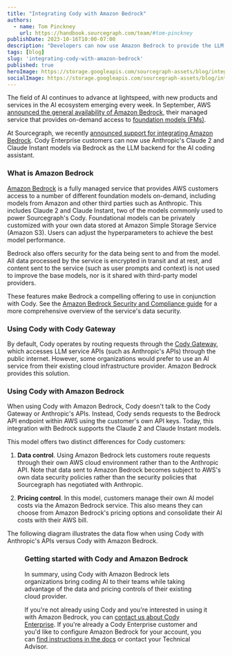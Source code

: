 ```yaml
---
title: "Integrating Cody with Amazon Bedrock"
authors:
  - name: Tom Pinckney
    url: https://handbook.sourcegraph.com/team/#tom-pinckney
publishDate: 2023-10-16T10:00-07:00
description: "Developers can now use Amazon Bedrock to provide the LLM backend for Cody."
tags: [blog]
slug: 'integrating-cody-with-amazon-bedrock'
published: true
heroImage: https://storage.googleapis.com/sourcegraph-assets/blog/integrating-cody-with-amazon-bedrock/amazon-bedrock-hero.png
socialImage: https://storage.googleapis.com/sourcegraph-assets/blog/integrating-cody-with-amazon-bedrock/amazon-bedrock-hero.png
---
```


The field of AI continues to advance at lightspeed, with new products and services in the AI ecosystem emerging every week. In September, AWS [announced the general availability of Amazon Bedrock](https://aws.amazon.com/blogs/aws/amazon-bedrock-is-now-generally-available-build-and-scale-generative-ai-applications-with-foundation-models/), their managed service that provides on-demand access to [foundation models (FMs)](https://aws.amazon.com/what-is/foundation-models/).

At Sourcegraph, we recently [announced support for integrating Amazon Bedrock](https://about.sourcegraph.com/blog/feature-release-october-2023). Cody Enterprise customers can now use Anthropic's Claude 2 and Claude Instant models via Bedrock as the LLM backend for the AI coding assistant.

### What is Amazon Bedrock

[Amazon Bedrock](https://aws.amazon.com/bedrock/) is a fully managed service that provides AWS customers access to a number of different foundation models on-demand, including models from Amazon and other third parties such as Anthropic. This includes Claude 2 and Claude Instant, two of the models commonly used to power Sourcegraph's Cody. Foundational models can be privately customized with your own data stored at Amazon Simple Storage Service (Amazon S3). Users can adjust the hyperparameters to achieve the best model performance.

Bedrock also offers security for the data being sent to and from the model. All data processed by the service is encrypted in transit and at rest, and content sent to the service (such as user prompts and context) is not used to improve the base models, nor is it shared with third-party model providers.

These features make Bedrock a compelling offering to use in conjunction with Cody. See the [Amazon Bedrock Security and Compliance guide](https://aws.amazon.com/bedrock/security-compliance/) for a more comprehensive overview of the service's data security.

### Using Cody with Cody Gateway

By default, Cody operates by routing requests through the [Cody Gateway](https://docs.sourcegraph.com/cody/explanations/cody_gateway), which accesses LLM service APIs (such as Anthropic's APIs) through the public internet. However, some organizations would prefer to use an AI service from their existing cloud infrastructure provider. Amazon Bedrock provides this solution.

### Using Cody with Amazon Bedrock

When using Cody with Amazon Bedrock, Cody doesn't talk to the Cody Gateway or Anthropic's APIs. Instead, Cody sends requests to the Bedrock API endpoint within AWS using the customer's own API keys. Today, this integration with Bedrock supports the Claude 2 and Claude Instant models.

This model offers two distinct differences for Cody customers:

1.  **Data control**. Using Amazon Bedrock lets customers route requests through their own AWS cloud environment rather than to the Anthropic API. Note that data sent to Amazon Bedrock becomes subject to AWS's own data security policies rather than the security policies that Sourcegraph has negotiated with Anthropic.

2.  **Pricing control**. In this model, customers manage their own AI model costs via the Amazon Bedrock service. This also means they can choose from Amazon Bedrock's pricing options and consolidate their AI costs with their AWS bill.

The following diagram illustrates the data flow when using Cody with Anthropic's APIs versus Cody with Amazon Bedrock.

<Figure
    src="https://storage.googleapis.com/sourcegraph-assets/blog/integrating-cody-with-amazon-bedrock/amazon-bedrock-dataflow.png"
    alt="A diagram showing how Cody talks to the Anthropic API versus the Bedrock API."
/>

### Getting started with Cody and Amazon Bedrock

In summary, using Cody with Amazon Bedrock lets organizations bring coding AI to their teams while taking advantage of the data and pricing controls of their existing cloud provider.

If you're not already using Cody and you're interested in using it with Amazon Bedrock, you can [contact us about Cody Enterprise](https://about.sourcegraph.com/contact/request-info). If you're already a Cody Enterprise customer and you'd like to configure Amazon Bedrock for your account, you can [find instructions in the docs](https://docs.sourcegraph.com/cody/overview/enable-cody-enterprise#anthropic-claude-through-aws-bedrock) or contact your Technical Advisor.